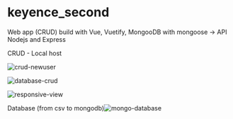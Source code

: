 # keyence_second

Web app (CRUD) build with Vue, Vuetify,  MongooDB with mongoose -> API Nodejs and Express

CRUD - Local host


![crud-newuser](https://user-images.githubusercontent.com/63011887/172740633-3b81af10-ecc7-4726-bad3-b3c871f800ae.png)

 
![database-crud](https://user-images.githubusercontent.com/63011887/172740654-ccb4c740-665e-4c09-b5a8-69a45202bdab.png)

![responsive-view](https://user-images.githubusercontent.com/63011887/172740666-f5cb8031-8155-48fc-ab74-6809561fa7d8.png)

Database (from csv to mongodb)![mongo-database](https://user-images.githubusercontent.com/63011887/172740735-a78dfa89-b9b8-45d8-bf7f-95bde2409a63.png)

